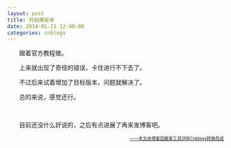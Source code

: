 ```yaml
---
layout: post
title: 开始摸安卓
date: 2014-01-21 12:48:00
categories: cnblogs
---
```


<p>　　跟着官方教程做。</p>
<p>　　上来就出现了奇怪的错误，卡住进行不下去了。</p>
<p>　　不过后来试着增加了目标版本，问题就解决了。</p>
<p>　　总的来说，感觉还行。</p>
<p>&nbsp;</p>
<p>　　目前还没什么好说的，之后有点进展了再来发博客吧。</p>

<div align=right><a href="https://github.com/mlxy"><font size=1>——本文由博客园搬家工具SRBCnblogs转换而成</font></a></div>